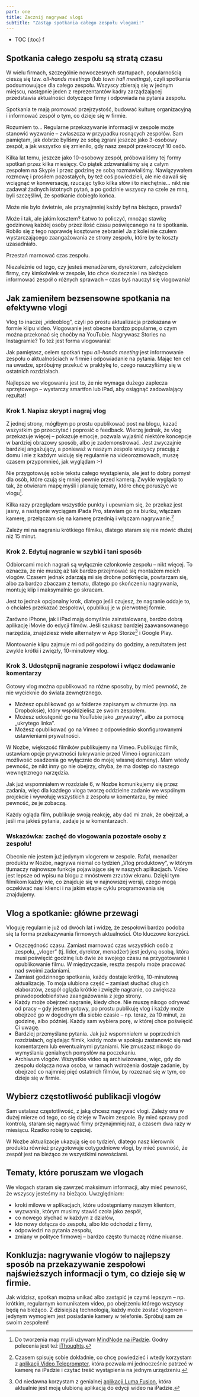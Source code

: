 ```yaml
---
part: one
title: Zacznij nagrywać vlogi
subtitle: "Zastąp spotkania całego zespołu vlogami!"
---
```


* TOC
{:toc}
f
## Spotkania całego zespołu są stratą czasu

W wielu firmach, szczególnie nowoczesnych startupach, popularnością cieszą się tzw. *all-hands meetings* (lub *town hall meetings*), czyli spotkania podsumowujące dla całego zespołu. Wszyscy zbierają się w jednym miejscu, następnie jeden z reprezentantów kadry zarządzającej przedstawia aktualności dotyczące firmy i odpowiada na pytania zespołu.

Spotkania te mają promować przejrzystość, budować kulturę organizacyjną i informować zespół o tym, co dzieje się w firmie.

Rozumiem to… Regularne przekazywanie informacji w zespole może stanowić wyzwanie – zwłaszcza w przypadku rosnących zespołów. Sam pamiętam, jak dobrze byliśmy ze sobą zgrani jeszcze jako 3-osobowy zespół, a jak wszystko się zmieniło, gdy nasz zespół przekroczył 10 osób.

Kilka lat temu, jeszcze jako 10-osobowy zespół, próbowaliśmy tej formy spotkań przez kilka miesięcy. Co piątek zdzwanialiśmy się z całym zespołem na Skypie i przez godzinę ze sobą rozmawialiśmy. Nawiązywałem rozmowę i prosiłem pozostałych, by też coś powiedzieli, ale nie dawali się wciągnąć w konwersację, rzucając tylko kilka słów i to niechętnie… nikt nie zadawał żadnych istotnych pytań, a po godzinie wszyscy na czele ze mną, byli szczęśliwi, że spotkanie dobiegło końca.

Może nie było świetnie, ale przynajmniej każdy był na bieżąco, prawda?

Może i tak, ale jakim kosztem? Łatwo to policzyć, mnożąc stawkę godzinową każdej osoby przez ilość czasu poświęcanego na te spotkania. Robiło się z tego naprawdę kosztowne zebranie! Ja z kolei nie czułem wystarczającego zaangażowania ze strony zespołu, które by te koszty uzasadniało.

Przestań marnować czas zespołu.

Niezależnie od tego, czy jesteś menadżerem, dyrektorem, założycielem firmy, czy kimkolwiek w zespole, kto chce skutecznie i na bieżąco informować zespół o różnych sprawach – czas byś nauczył się vlogowania!

## Jak zamieniłem bezsensowne spotkania na efektywne vlogi

Vlog to inaczej „videoblog”, czyli po prostu aktualizacja przekazana w formie klipu video. Vlogowanie jest obecne bardzo popularne, o czym można przekonać się choćby na YouTubie. Nagrywasz Stories na Instagramie? To też jest forma vlogowania!

Jak pamiętasz, celem spotkań typu *all-hands meeting* jest informowanie zespołu o aktualnościach w firmie i odpowiadanie na pytania. Mając ten cel na uwadze, spróbujmy przekuć w praktykę to, czego nauczyliśmy się w ostatnich rozdziałach.

Najlepsze we vlogowaniu jest to, że nie wymaga dużego zaplecza sprzętowego – wystarczy smartfon lub iPad, aby osiągnąć zadowalający rezultat!

### Krok 1. Napisz skrypt i nagraj vlog

Z jednej strony, mógłbym po prostu opublikować post na blogu, kazać wszystkim go przeczytać i poprosić o feedback. Wierzę jednak, że vlog przekazuje więcej – pokazuje emocje, pozwala wyjaśnić niektóre koncepcje w bardziej obrazowy sposób, albo je zademonstrować. Jest zwyczajnie bardziej angażujący, a ponieważ w naszym zespole wszyscy pracują z domu i nie z każdym widuję się regularnie na videorozmowach, muszę czasem przypomnieć, jak wyglądam :-)

Nie przygotowuję sobie tekstu całego wystąpienia, ale jest to dobry pomysł dla osób, które czują się mniej pewnie przed kamerą. Zwykle wygląda to tak, że otwieram mapę myśli i planuję tematy, które chcę poruszyć we vlogu[^1].

Kilka razy przeglądam wszystkie punkty i upewniam się, że przekaz jest jasny, a następnie wyciągam iPada Pro, stawiam go na biurku, włączam kamerę, przełączam się na kamerę przednią i włączam nagrywanie.[^2]

Zależy mi na nagraniu krótkiego filmiku, dlatego staram się nie mówić dłużej niż 15 minut.

### Krok 2. Edytuj nagranie w szybki i tani sposób

Odbiorcami moich nagrań są wyłącznie członkowie zespołu – nikt więcej. To oznacza, że nie muszę aż tak bardzo przejmować się montażem moich vlogów. Czasem jednak zdarzają mi się drobne potknięcia, powtarzam się, albo za bardzo zbaczam z tematu, dlatego po skończeniu nagrywania, montuję klip i maksymalnie go skracam.

Jest to jednak opcjonalny krok, dlatego jeśli czujesz, że nagranie oddaje to, o chciałeś przekazać zespołowi, opublikuj je w pierwotnej formie.

Zarówno iPhone, jak i iPad mają domyślnie zainstalowaną, bardzo dobrą aplikację iMovie do edycji filmów. Jeśli szukasz bardziej zaawansowanego narzędzia, znajdziesz wiele alternatyw w App Storze[^3] i Google Play.

Montowanie klipu zajmuje mi od pół godziny do godziny, a rezultatem jest zwykle krótki i zwięzły, 10-minutowy vlog.

### Krok 3. Udostępnij nagranie zespołowi i włącz dodawanie komentarzy

Gotowy vlog można opublikować na różne sposoby, by mieć pewność, że nie wycieknie do świata zewnętrznego.

* Możesz opublikować go w folderze zapisanym w chmurze (np. na Dropboksie), który współdzielisz ze swoim zespołem.
* Możesz udostępnić go na YouTubie jako „prywatny”, albo za pomocą „ukrytego linka”.
* Możesz opublikować go na Vimeo z odpowiednio skonfigurowanymi ustawieniami prywatności.

W Nozbe, większość filmików publikujemy na Vimeo. Publikując filmik, ustawiam opcje prywatności (ukrywanie przed Vimeo i ograniczam możliwość osadzenia go wyłącznie do mojej własnej domeny). Mam wtedy pewność, że nikt inny go nie obejrzy, chyba, że ma dostęp do naszego wewnętrznego narzędzia.

Jak już wspomniałem w rozdziale 6, w Nozbe komunikujemy się przez zadania, więc dla każdego vloga tworzę oddzielne zadanie we wspólnym projekcie i wywołuję wszystkich z zespołu w komentarzu, by mieć pewność, że je zobaczą.

Każdy ogląda film, publikuje swoją reakcję, aby dać mi znak, że obejrzał, a jeśli ma jakieś pytania, zadaje je w komentarzach.

### Wskazówka: zachęć do vlogowania pozostałe osoby z zespołu!

Obecnie nie jestem już jedynym vlogerem w zespole. Rafał, menadżer produktu w Nozbe, nagrywa niemal co tydzień „Vlog produktowy”, w którym tłumaczy najnowsze funkcje pojawiające się w naszych aplikacjach. Video jest lepsze od wpisu na blogu z mnóstwem zrzutów ekranu. Dzięki tym filmikom każdy wie, co znajduje się w najnowszej wersji, czego mogą oczekiwać nasi klienci i na jakim etapie cyklu programowania się znajdujemy.

## Vlog a spotkanie: główne przewagi

Vloguję regularnie już od dwóch lat i widzę, że zespołowi bardzo podoba się ta forma przekazywania firmowych aktualności. Oto kluczowe korzyści.

* Oszczędność czasu. Zamiast marnować czas wszystkich osób z zespołu, „vloger” (tj. lider, dyrektor, menadżer) jest jedyną osobą, która musi poświęcić godzinę lub dwie ze swojego czasu na przygotowanie i opublikowanie filmu. W międzyczasie, reszta zespołu może pracować nad swoimi zadaniami.
* Zamiast godzinnego spotkania, każdy dostaje krótką, 10-minutową aktualizację. To moja ulubiona część – zamiast słuchać długich elaboratów, zespół ogląda krótkie i zwięzłe nagranie, co zwiększa prawdopodobieństwo zaangażowania z jego strony.
* Każdy może obejrzeć nagranie, kiedy chce. Nie muszę nikogo odrywać od pracy – gdy jestem gotowy, po prostu publikuję vlog i każdy może obejrzeć go w dogodnym dla siebie czasie – np. teraz, za 10 minut, za godzinę, albo później. Każdy sam wybiera porę, w której chce poświęcić Ci uwagę.
* Bardziej przemyślane pytania. Jak już wspomniałem w poprzednich rozdziałach, oglądając filmik, każdy może w spokoju zastanowić się nad komentarzem lub ewentualnymi pytaniami. Nie zmuszasz nikogo do wymyślania genialnych pomysłów na poczekaniu.
* Archiwum vlogów. Wszystkie video są archiwizowane, więc, gdy do zespołu dołącza nowa osoba, w ramach wdrożenia dostaje zadanie, by obejrzeć co najmniej pięć ostatnich filmów, by rozeznać się w tym, co dzieje się w firmie.

## Wybierz częstotliwość publikacji vlogów

Sam ustalasz częstotliwość, z jaką chcesz nagrywać vlogi. Zależy ona w dużej mierze od tego, co się dzieje w Twoim zespole. By mieć sprawy pod kontrolą, staram się nagrywać filmy przynajmniej raz, a czasem dwa razy w miesiącu. Rzadko robię to częściej.

W Nozbe aktualizacje ukazują się co tydzień, dlatego nasz kierownik produktu również przygotowuje cotygodniowe vlogi, by mieć pewność, że zespół jest na bieżąco ze wszystkimi nowościami.

## Tematy, które poruszam we vlogach

We vlogach staram się zawrzeć maksimum informacji, aby mieć pewność, że wszyscy jesteśmy na bieżąco. Uwzględniam:

- kroki milowe w aplikacjach, które udostępniamy naszym klientom,
- wyzwania, którym musimy stawić czoła jako zespół,
- co nowego słychać w każdym z działów,
- kto nowy dołącza do zespołu, albo kto odchodzi z firmy,
- odpowiedzi na pytania zespołu,
- zmiany w polityce firmowej – bardzo często tłumaczę różne niuanse.

## Konkluzja: nagrywanie vlogów to najlepszy sposób na przekazywanie zespołowi najświeższych informacji o tym, co dzieje się w firmie.

Jak widzisz, spotkań można unikać albo zastąpić je czymś lepszym – np. krótkim, regularnym komunikatem video, po obejrzeniu którego wszyscy będą na bieżąco. Z dzisiejszą technologią, każdy może zostać vlogerem – jedynym wymogiem jest posiadanie kamery w telefonie. Spróbuj sam ze swoim zespołem!

[^1]: Do tworzenia map myśli używam [MindNode na iPadzie](https://mindnode.com). Godny polecenia jest też [iThoughts](https://www.toketaware.com/ithoughts-ios).

[^2]: Czasem spisuję sobie dokładnie, co chcę powiedzieć i wtedy korzystam z [ aplikacji Video Teleprompter](https://videoteleprompter.com), która pozwala mi jednocześnie patrzeć w kamerę na iPadzie i czytać treść wystąpienia na jednym urządzeniu.

[^3]: Od niedawna korzystam z genialnej [aplikacji Luma Fusion](https://luma-touch.com/lumafusion-for-ios-2/), która aktualnie jest moją ulubioną aplikacją do edycji wideo na iPadzie.
